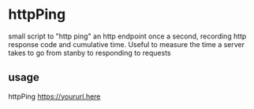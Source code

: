 # httpPing

small script to "http ping" an http endpoint once a second, recording http response code and cumulative time. Useful to measure the time a server takes to go from stanby to responding to requests

## usage

httpPing https://yoururl.here
